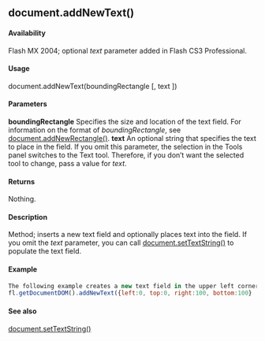 ## document.addNewText()

#### Availability

Flash MX 2004; optional *text* parameter added in Flash CS3 Professional.

#### Usage

document.addNewText(boundingRectangle \[, text \])

#### Parameters

**boundingRectangle** Specifies the size and location of the text field. For information on the format of
*boundingRectangle*, see [document.addNewRectangle()](#_bookmark128).
**text** An optional string that specifies the text to place in the field. If you omit this parameter, the selection in the Tools panel switches to the Text tool. Therefore, if you don’t want the selected tool to change, pass a value for *text*.

#### Returns

Nothing.

#### Description

Method; inserts a new text field and optionally places text into the field. If you omit the *text* parameter, you can call
[document.setTextString()](#_bookmark315) to populate the text field.

#### Example

```javascript
The following example creates a new text field in the upper left corner of the Stage and sets the text string to "Hello World":
fl.getDocumentDOM().addNewText({left:0, top:0, right:100, bottom:100} , "Hello World!" ); fl.getDocumentDOM().setTextString('Hello World!');

```
#### See also

[document.setTextString()](#_bookmark315)
